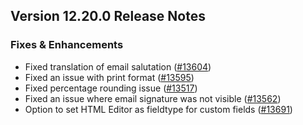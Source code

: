 ## Version 12.20.0 Release Notes

### Fixes & Enhancements

- Fixed translation of email salutation ([#13604](https://github.com/frappe/frappe/pull/13604))
- Fixed an issue with print format ([#13595](https://github.com/frappe/frappe/pull/13595))
- Fixed percentage rounding issue ([#13517](https://github.com/frappe/frappe/pull/13517))
- Fixed an issue where email signature was not visible ([#13562](https://github.com/frappe/frappe/pull/13562))
- Option to set HTML Editor as fieldtype for custom fields ([#13691](https://github.com/frappe/frappe/pull/13691))
